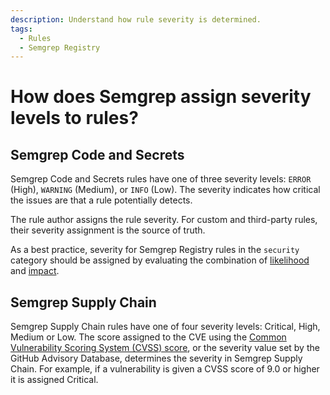 ```yaml
---
description: Understand how rule severity is determined.
tags:
  - Rules
  - Semgrep Registry
---
```


# How does Semgrep assign severity levels to rules?

## Semgrep Code and Secrets

Semgrep Code and Secrets rules have one of three severity levels: `ERROR` (High), `WARNING` (Medium), or `INFO` (Low). The severity indicates how critical the issues are that a rule potentially detects.

The rule author assigns the rule severity. For custom and third-party rules, their severity assignment is the source of truth.

As a best practice, severity for Semgrep Registry rules in the `security` category should be assigned by evaluating the combination of [likelihood](/docs/contributing/contributing-to-semgrep-rules-repository/#likelihood) and [impact](/docs/contributing/contributing-to-semgrep-rules-repository/#impact). 

## Semgrep Supply Chain 

Semgrep Supply Chain rules have one of four severity levels: Critical, High, Medium or Low. The score assigned to the CVE using the [Common Vulnerability Scoring System (CVSS) score](https://nvd.nist.gov/vuln-metrics/cvss), or the severity value set by the GitHub Advisory Database, determines the severity in Semgrep Supply Chain. For example, if a vulnerability is given a CVSS score of 9.0 or higher it is assigned Critical.
